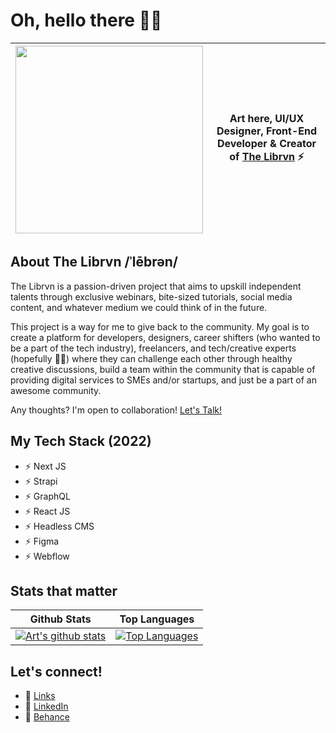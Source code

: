 # Oh, hello there 👋🏻

| <img src="https://media.giphy.com/media/LmNwrBhejkK9EFP504/giphy.gif" width="300px"/> | Art here, UI/UX Designer, Front-End Developer & Creator of [The Librvn](https://www.instagram.com/thelibrvn/) ⚡ |
|--|--|

## About The Librvn /ˈlēbrən/
The Librvn is a passion-driven project that aims to upskill independent talents through exclusive webinars, bite-sized tutorials, social media content, and whatever medium we could think of in the future. 

This project is a way for me to give back to the community. My goal is to create a platform for developers, designers, career shifters (who wanted to be a part of the tech industry), freelancers, and tech/creative experts (hopefully 🙏🏻) where they can challenge each other through healthy creative discussions, build a team within the community that is capable of providing digital services to SMEs and/or startups, and just be a part of an awesome community.

Any thoughts? I'm open to collaboration! [Let's Talk!](mailto:asd.artsandiego@gmail.com)

## My Tech Stack (2022) 
- ⚡ Next JS
- ⚡ Strapi
- ⚡ GraphQL
- ⚡ React JS
- ⚡ Headless CMS
- ⚡ Figma
- ⚡ Webflow

## Stats that matter
| Github Stats | Top Languages |
|--|--|
| [![Art's github stats](https://github-readme-stats.vercel.app/api?username=artsandiego&show_icons=true&theme=nord&count_private=true)](#) | [![Top Languages](https://github-readme-stats.vercel.app/api/top-langs/?username=artsandiego&layout=compact&theme=nord)](#) |

## Let's connect!
- 📍 [Links](https://artsandiego.dev/links)
- 📍 [LinkedIn](https://www.linkedin.com/in/artsandiego/)
- 📍 [Behance](https://www.behance.net/thelibrvn)
